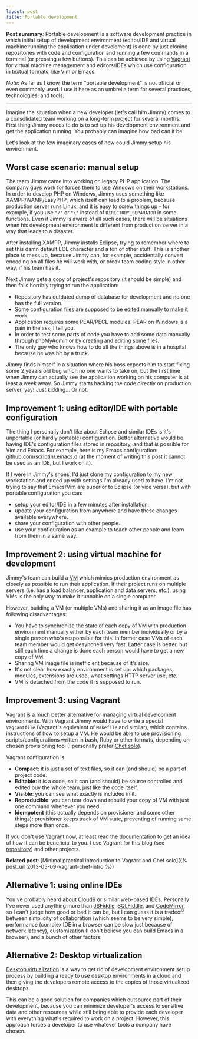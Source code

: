 ```yaml
---
layout: post
title: Portable development
---
```


**Post summary**: Portable development is a software development practice in which initial setup of development environment (editor/IDE and virtual machine running the application under develoment) is done by just cloning repositories with code and configuration and running a few commands in a terminal (or pressing a few buttons). This can be achieved by using [Vagrant][vagrant] for virtual machine management and editors/IDEs which use configuration in textual formats, like Vim or Emacs.

*Note*: As far as I know, the term "portable development" is not official or even commonly used. I use it here as an umbrella term for several practices, technologies, and tools.

----

Imagine the situation when a new developer (let's call him Jimmy) comes to a consolidated team working on a long-term project for several months. First thing Jimmy needs to do is to set up his development environment and get the application running. You probably can imagine how bad can it be.

Let's look at the few imaginary cases of how could Jimmy setup his environment.

## Worst case scenario: manual setup

The team Jimmy came into working on legacy PHP application. The company guys work for forces them to use Windows on their workstations. In order to develop PHP on Windows, Jimmy uses something like XAMPP/WAMP/EasyPHP, which itself can lead to a problem, because production server runs Linux, and it is easy to screw things up - for example, if you use `"/"` or `"\"` instead of `DIRECTORY_SEPARATOR` in some functions. Even if Jimmy is aware of all such cases, there will be situations when his development environment is different from production server in a way that leads to a disaster.

After installing XAMPP, Jimmy installs Eclipse, trying to remember where to set this damn default EOL character and a ton of other stuff. This is another place to mess up, because Jimmy can, for example, accidentally convert encoding on all files he will work with, or break team coding style in other way, if his team has it.

Next Jimmy gets a copy of project's repository (it should be simple) and then fails horribly trying to run the application:

- Repository has outdated dump of database for development and no one has the full version.
- Some configuration files are supposed to be edited manually to make it work.
- Application requires some PEAR/PECL modules. PEAR on Windows is a pain in the ass, I tell you.
- In order to test some parts of code you have to add some data manually through phpMyAdmin or by creating and editing some files.
- The only guy who knows how to do all the things above is in a hospital because he was hit by a truck.

Jimmy finds himself in a situation where his boss expects him to start fixing some 2 yeaars old bug which no one wants to take on, but the first time when Jimmy can actually see the application working on his computer is at least a week away. So Jimmy starts hacking the code directly on production server, yay! Just kidding... Or not.

## Improvement 1: using editor/IDE with portable configuration

The thing I personally don't like about Eclipse and similar IDEs is it's unportable (or hardly portable) configuration. Better alternative would be having IDE's configuration files stored in repository, and that is possible for Vim and Emacs. For example, here is my Emacs configuration: [github.com/scriptin/.emacs.d](https://github.com/scriptin/.emacs.d) (at the moment of writing this post it cannot be used as an IDE, but I work on it).

If I were in Jimmy's shoes, I'd just clone my configuration to my new workstation and ended up with settings I'm already used to have. I'm not trying to say that Emacs/Vim are superior to Eclipse (or vice versa), but with portable configuration you can:

- setup your editor/IDE in a few minutes after installation.
- update your configuration from anywhere and have these changes available everywhere.
- share your configuration with other people.
- use your configuration as an example to teach other people and learn from them in a same way.

## Improvement 2: using virtual machine for development

Jimmy's team can build a <acronym title="Virtual Machine">VM</acronym> which mimics production environment as closely as possible to run their application. If their project runs on multiple servers (i.e. has a load balancer, application and data servers, etc.), using VMs is the only way to make it runnable on a single computer.

However, building a VM (or multiple VMs) and sharing it as an image file has following disadvantages:

- You have to synchronize the state of each copy of VM with production environment manually either by each team member individually or by a single person who's responsible for this. In former case VMs of each team member would get desynched very fast. Latter case is better, but still each time a change is done each person would have to get a new copy of VM.
- Sharing VM image file is inefficient because of it's size.
- It's not clear how exactly environment is set up: which packages, modules, extensions are used, what settings HTTP server use, etc.
- VM is detached from the code it is supposed to run.

## Improvement 3: using Vagrant

[Vagrant][vagrant] is a much better alternative for managing virtual development environments. With Vagrant Jimmy would have to write a special `Vagrantfile` (Vagrant's equivalent of `Makefile` and similar), which contains instructions of how to setup a VM. He would be able to use [provisioning](http://docs.vagrantup.com/v2/provisioning/index.html) scripts/configurations written in bash, Ruby or other formats, depending on chosen provisioning tool (I personally prefer [Chef solo](http://docs.vagrantup.com/v2/provisioning/chef_solo.html)).

Vagrant configuration is:

- **Compact**: it is just a set of text files, so it can (and should) be a part of project code.
- **Editable**: it is a code, so it can (and should) be source controlled and edited buy the whole team, just like the code itself.
- **Visible**: you can see what exactly is included in it.
- **Reproducible**: you can tear down and rebuild your copy of VM with just one command whenever you need.
- **Idempotent** (this actually depends on provisioner and some other things): provisioner keeps track of VM state, preventing of running same steps more than once.

If you don't use Vagrant now, at least read the [documentation][vagrant_docs] to get an idea of how it can be beneficial to you. I use Vagrant for this blog (see [repository](https://github.com/scriptin/scriptin.github.io)) and other projects.

**Related post**: [Minimal practical introduction to Vagrant and Chef solo]({% post_url 2013-05-09-vagrant-chef-intro %})

[vagrant]: http://vagrantup.com
[vagrant_docs]: http://docs.vagrantup.com/v2/

## Alternative 1: using online IDEs

You've probably heard about [Cloud9][] or similar web-based IDEs. Personally I've never used anything more than [JSFiddle][], [SQLFiddle][], and [CodeMirror][], so I can't judge how good or bad it can be, but I can guess it is a tradeoff between simplicity of collaboration (which seems to be very simple), performance (complex IDE in a browser can be slow just because of network latency), customization (I don't believe you can build Emacs in a browser), and a bunch of other factors.

[Cloud9]: https://c9.io/
[JSFiddle]: http://jsfiddle.net/
[SQLFiddle]: http://sqlfiddle.com/
[CodeMirror]: http://codemirror.net/

## Alternative 2: Desktop virtualization

[Desktop virtualization](http://en.wikipedia.org/wiki/Desktop_virtualization) is a way to get rid of development environment setup process by building a ready to use desktop environments in a cloud and then giving the developers remote access to the copies of those virtualized desktops.

This can be a good solution for companies which outsource part of their development, because you can minimize developer's access to sensitive data and other resources while still being able to provide each developer with everything what's required to work on a project. However, this approach forces a developer to use whatever tools a company have chosen.

